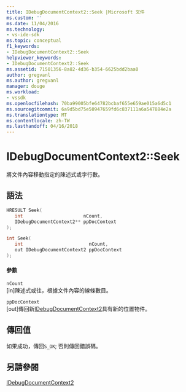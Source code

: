 ```yaml
---
title: IDebugDocumentContext2::Seek |Microsoft 文件
ms.custom: ''
ms.date: 11/04/2016
ms.technology:
- vs-ide-sdk
ms.topic: conceptual
f1_keywords:
- IDebugDocumentContext2::Seek
helpviewer_keywords:
- IDebugDocumentContext2::Seek
ms.assetid: 71501356-8a82-4d36-b354-6625bdd2baa0
author: gregvanl
ms.author: gregvanl
manager: douge
ms.workload:
- vssdk
ms.openlocfilehash: 70ba99005bfe64782bcbaf655e659ae015a6d5c1
ms.sourcegitcommit: 6a9d5bd75e50947659fd6c837111a6a547884e2a
ms.translationtype: MT
ms.contentlocale: zh-TW
ms.lasthandoff: 04/16/2018
---
```

# <a name="idebugdocumentcontext2seek"></a>IDebugDocumentContext2::Seek
將文件內容移動指定的陳述式或字行數。  
  
## <a name="syntax"></a>語法  
  
```cpp  
HRESULT Seek(   
   int                      nCount,  
   IDebugDocumentContext2** ppDocContext  
);  
```  
  
```cpp  
int Seek(   
   int                        nCount,  
   out IDebugDocumentContext2 ppDocContext  
);  
```  
  
#### <a name="parameters"></a>參數  
 `nCount`  
 [in]陳述式或往，根據文件內容的線條數目。  
  
 `ppDocContext`  
 [out]傳回新[IDebugDocumentContext2](../../../extensibility/debugger/reference/idebugdocumentcontext2.md)具有新的位置物件。  
  
## <a name="return-value"></a>傳回值  
 如果成功，傳回`S_OK`; 否則傳回錯誤碼。  
  
## <a name="see-also"></a>另請參閱  
 [IDebugDocumentContext2](../../../extensibility/debugger/reference/idebugdocumentcontext2.md)